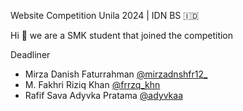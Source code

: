 Website Competition Unila 2024 | IDN BS 🇮🇩

Hi 👋 we are a SMK student that joined the competition

Deadliner

- Mirza Danish Faturrahman [@mirzadnshfr12_](https://www.instagram.com/mirzadnshfr12_/)
- M. Fakhri Riziq Khan [@frrzq_khn](https://www.instagram.com/frrzq_khn/)
- Rafif Sava Adyvka Pratama [@adyvkaa](https://www.instagram.com/adyvkaa/)
